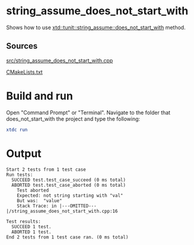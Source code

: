 # string_assume_does_not_start_with

Shows how to use [xtd::tunit::string_assume::does_not_start_with](https://gammasoft71.github.io/xtd/reference_guides/latest/classxtd_1_1tunit_1_1string__assume.html#a4cbe2b3b88f026bb01d9ed95567ce3d6) method.

## Sources

[src/string_assume_does_not_start_with.cpp](src/string_assume_does_not_start_with.cpp)

[CMakeLists.txt](CMakeLists.txt)

# Build and run

Open "Command Prompt" or "Terminal". Navigate to the folder that does_not_start_with the project and type the following:

```cmake
xtdc run
```

# Output

```
Start 2 tests from 1 test case
Run tests:
  SUCCEED test.test_case_succeed (0 ms total)
  ABORTED test.test_case_aborted (0 ms total)
    Test aborted
    Expected: not string starting with "val"
    But was:  "value"
    Stack Trace: in |---OMITTED---|/string_assume_does_not_start_with.cpp:16

Test results:
  SUCCEED 1 test.
  ABORTED 1 test.
End 2 tests from 1 test case ran. (0 ms total)
```

